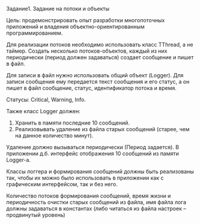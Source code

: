 Задание1. Задание на потоки и объекты

Цель: продемонстрировать опыт разработки многопоточных приложений и владения
объектно-ориентированным программированием.

Для реализации потоков необходимо использовать класс TThread, а не таймер.
Создать несколько потоков-объектов, каждый из них периодически (период должен задаваться)
создает сообщение и пишет в файл.

Для записи в файл нужно использовать общий объект (Logger). Для записи сообщения ему
передается текст сообщения и его статус, а он пишет в файл сообщение, статус, идентификатор
потока и время.

Статусы: Critical, Warning, Info.

Также класс Logger должен:
1) Хранить в памяти последние 10 сообщений.
2) Реализовывать удаление из файла старых сообщений (старее, чем на данное количество
минут). 

Удаление должно вызываться периодически (Период задается).
В приложении д.б. интерфейс отображения 10 сообщений из памяти Logger-а.

Классы логгера и формирования сообщений должны быть реализованы так, чтобы их можно было
использовать в приложении как с графическим интерфейсом, так и без него.

Количество потоков формирования сообщений, время жизни и периодичность очистки старых
сообщений из файла, имя файла лога должны задаваться в константах (либо читаться из файла
настроек – продвинутый уровень)
